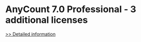 # AnyCount 7.0 Professional - 3 additional licenses
[>> Detailed information](https://secure.shareit.com/shareit/product.html?productid=300340531&affiliateid=200057808)